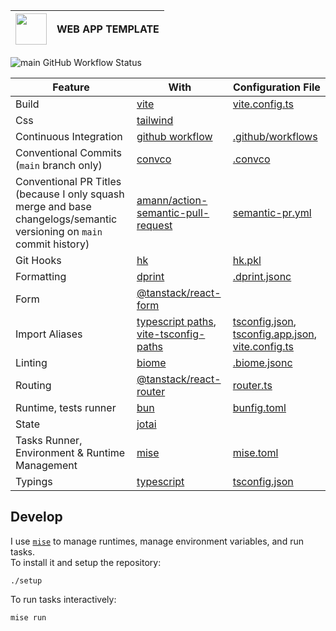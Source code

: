 | <img width="50" src="https://cdn.jsdelivr.net/gh/devicons/devicon@latest/icons/vitejs/vitejs-original.svg" /> | WEB APP TEMPLATE |
| ------------------------------------------------------------------------------------------------------------- | ---------------- |

![main GitHub Workflow Status](https://img.shields.io/github/actions/workflow/status/sripwoud/web-app-template/main.yml?branch=main&label=main)

| Feature                                        | With                                                                                                                                        | Configuration File                                                                                                         |
| ---------------------------------------------- | ------------------------------------------------------------------------------------------------------------------------------------------- | -------------------------------------------------------------------------------------------------------------------------- |
| Build                                          | [vite](https://vite.dev/)                                                                                                                   | [vite.config.ts](./web/vite.config.ts)                                                                                     |
| Css                                            | [tailwind](https://tailwindcss.com/)                                                                                                        |                                                                                                                            |
| Continuous Integration                         | [github workflow](https://docs.github.com/en/actions/using-workflows)                                                                       | [.github/workflows](./.github/workflows)                                                                                   |
| Conventional Commits (`main` branch only)                                                                             | [convco](https://github.com/convco/convco)                                                   | [.convco](./.convco)                                                                                                  |
| Conventional PR Titles (because I only squash merge and base changelogs/semantic versioning on `main` commit history) | [amann/action-semantic-pull-request](https://github.com/amannn/action-semantic-pull-request) | [semantic-pr.yml](./.github/workflows/semantic-pr.yml)                                                                |
| Git Hooks                                      | [hk](https://hk.jdx.dev/)                                                                                                                   | [hk.pkl](./hk.pkl)                                                                                                         |
| Formatting                                     | [dprint](https://dprint.dev/)                                                                                                               | [.dprint.jsonc](./.biome.json)                                                                                             |
| Form                                           | [@tanstack/react-form](https://tanstack.com/form/latest)                                                                                    |                                                                                                                            |
| Import Aliases                                 | [typescript paths](https://www.typescriptlang.org/tsconfig#paths), [vite-tsconfig-paths](https://github.com/aleclarson/vite-tsconfig-paths) | [tsconfig.json](./web/tsconfig.json), [tsconfig.app.json](./web/tsconfig.app.json), [vite.config.ts](./web/vite.config.ts) |
| Linting                                        | [biome](https://biomejs.dev/)                                                                                                               | [.biome.jsonc](./.biome.jsonc)                                                                                             |
| Routing                                        | [@tanstack/react-router](https://tanstack.com/router/latest)                                                                                | [router.ts](./web/src/lib/router.ts)                                                                                       |
| Runtime, tests runner                          | [bun](https://bun.sh)                                                                                                                       | [bunfig.toml](./bunfig.toml)                                                                                               |
| State                                          | [jotai](https://jotai.org/)                                                                                                                 |                                                                                                                            |
| Tasks Runner, Environment & Runtime Management | [mise](https://mise.dev/)                                                                                                                   | [mise.toml](./mise.toml)                                                                                                   |
| Typings                                        | [typescript](https://www.typescriptlang.org/)                                                                                               | [tsconfig.json](./tsconfig.json)                                                                                           |

## Develop

I use [`mise`](https://mise.jdx.dev) to manage runtimes, manage environment variables, and run tasks.\
To install it and setup the repository:

```commandline
./setup
```

To run tasks interactively:

```commandline
mise run
```
